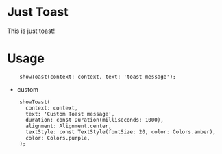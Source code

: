 # Just Toast

This is just toast!

# Usage

```
    showToast(context: context, text: 'toast message');

```
- custom

```
    showToast(
      context: context,
      text: 'Custom Toast message',
      duration: const Duration(milliseconds: 1000),
      alignment: Alignment.center,
      textStyle: const TextStyle(fontSize: 20, color: Colors.amber),
      color: Colors.purple,
    );
```
